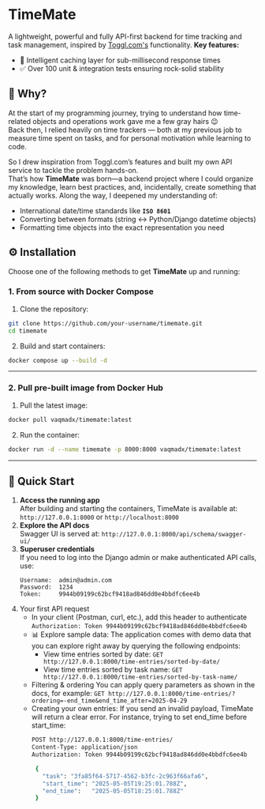 # TimeMate
A lightweight, powerful and fully API-first backend for time tracking and task management, inspired by [Toggl.com's](https://toggl.com/) functionality.
**Key features:**
- 🔄 Intelligent caching layer for sub-millisecond response times  
- ✅ Over 100 unit & integration tests ensuring rock-solid stability

## 🤔 Why?

At the start of my programming journey, trying to understand how time-related objects and operations work gave me a few gray hairs 😉  
Back then, I relied heavily on time trackers — both at my previous job to measure time spent on tasks, and for personal motivation while learning to code.

So I drew inspiration from Toggl.com’s features and built my own API service to tackle the problem hands-on.  
That’s how **TimeMate** was born—a backend project where I could organize my knowledge, learn best practices, and, incidentally, create something that actually works.
Along the way, I deepened my understanding of:  
- International date/time standards like **`ISO 8601`**  
- Converting between formats (string ↔ Python/Django datetime objects)  
- Formatting time objects into the exact representation you need

## ⚙️ Installation
Choose one of the following methods to get **TimeMate** up and running:


### 1. From source with Docker Compose

1. Clone the repository:
```bash
git clone https://github.com/your-username/timemate.git
cd timemate
```
2. Build and start containers:
```bash
docker compose up --build -d
```
--- 
### 2. Pull pre-built image from Docker Hub
1. Pull the latest image:
```bash
docker pull vaqmadx/timemate:latest
```
2. Run the container:
```bash
docker run -d --name timemate -p 8000:8000 vaqmadx/timemate:latest
```

---
## 🚀 Quick Start 
1. **Access the running app**  
   After building and starting the containers, TimeMate is available at: `http://127.0.0.1:8000` or `http://localhost:8000`
2. **Explore the API docs**  
   Swagger UI is served at:  `http://127.0.0.1:8000/api/schema/swagger-ui/`
3. **Superuser credentials**  
   If you need to log into the Django admin or make authenticated API calls, use:
   ```
   Username:  admin@admin.com
   Password:  1234
   Token:     9944b09199c62bcf9418ad846dd0e4bbdfc6ee4b
   ```
4. Your first API request
   - In your client (Postman, curl, etc.), add this header to authenticate `Authorization: Token 9944b09199c62bcf9418ad846dd0e4bbdfc6ee4b`
   - 📊 Explore sample data:
     The application comes with demo data that you can explore right away by querying the following endpoints:
     - View time entries sorted by date: `GET http://127.0.0.1:8000/time-entries/sorted-by-date/`
     - View time entries sorted by task name: `GET http://127.0.0.1:8000/time-entries/sorted-by-task-name/`
   - Filtering & ordering
     You can apply query parameters as shown in the docs, for example: `GET http://127.0.0.1:8000/time-entries/?ordering=-end_time&end_time_after=2025-04-29`
   - Creating your own entries:
     If you send an invalid payload, TimeMate will return a clear error. For instance, trying to set end_time before start_time:
     ```bash
     POST http://127.0.0.1:8000/time-entries/
     Content-Type: application/json
     Authorization: Token 9944b09199c62bcf9418ad846dd0e4bbdfc6ee4b

      {
        "task": "3fa85f64-5717-4562-b3fc-2c963f66afa6",
        "start_time": "2025-05-05T19:25:01.788Z",
        "end_time":   "2025-05-05T18:25:01.788Z"
      }
     ```
